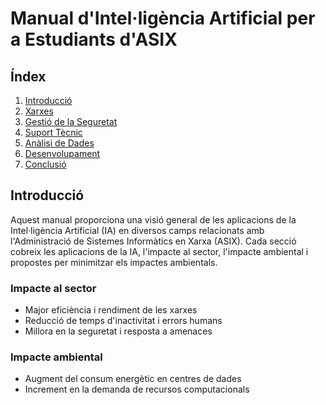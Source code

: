 # Manual d'Intel·ligència Artificial per a Estudiants d'ASIX

## Índex

1. [Introducció](#introducció)
2. [Xarxes](#xarxes)
3. [Gestió de la Seguretat](#gestió-de-la-seguretat)
4. [Suport Tècnic](#suport-tècnic)
5. [Anàlisi de Dades](#anàlisi-de-dades)
6. [Desenvolupament](https://github.com/JiajunYe-ITB2425/manual-IA-ASIX/blob/alberto/desenvolupament.md)
7. [Conclusió](#conclusió)

## Introducció

Aquest manual proporciona una visió general de les aplicacions de la Intel·ligència Artificial (IA) en diversos camps relacionats amb l'Administració de Sistemes Informàtics en Xarxa (ASIX). Cada secció cobreix les aplicacions de la IA, l'impacte al sector, l'impacte ambiental i propostes per minimitzar els impactes ambientals.

### Impacte al sector

- Major eficiència i rendiment de les xarxes
- Reducció de temps d'inactivitat i errors humans
- Millora en la seguretat i resposta a amenaces

### Impacte ambiental

- Augment del consum energètic en centres de dades
- Increment en la demanda de recursos computacionals

